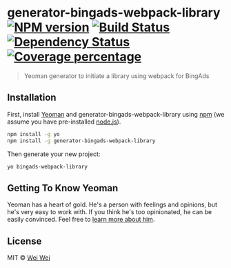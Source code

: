 # generator-bingads-webpack-library [![NPM version][npm-image]][npm-url] [![Build Status][travis-image]][travis-url] [![Dependency Status][daviddm-image]][daviddm-url] [![Coverage percentage][coveralls-image]][coveralls-url]
> Yeoman generator to initiate a library using webpack for BingAds

## Installation

First, install [Yeoman](http://yeoman.io) and generator-bingads-webpack-library using [npm](https://www.npmjs.com/) (we assume you have pre-installed [node.js](https://nodejs.org/)).

```bash
npm install -g yo
npm install -g generator-bingads-webpack-library
```

Then generate your new project:

```bash
yo bingads-webpack-library
```

## Getting To Know Yeoman

Yeoman has a heart of gold. He&#39;s a person with feelings and opinions, but he&#39;s very easy to work with. If you think he&#39;s too opinionated, he can be easily convinced. Feel free to [learn more about him](http://yeoman.io/).

## License

MIT © [Wei Wei]()


[npm-image]: https://badge.fury.io/js/generator-bingads-webpack-library.svg
[npm-url]: https://npmjs.org/package/generator-bingads-webpack-library
[travis-image]: https://travis-ci.org//generator-bingads-webpack-library.svg?branch=master
[travis-url]: https://travis-ci.org//generator-bingads-webpack-library
[daviddm-image]: https://david-dm.org//generator-bingads-webpack-library.svg?theme=shields.io
[daviddm-url]: https://david-dm.org//generator-bingads-webpack-library
[coveralls-image]: https://coveralls.io/repos//generator-bingads-webpack-library/badge.svg
[coveralls-url]: https://coveralls.io/r//generator-bingads-webpack-library
